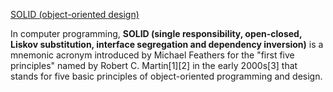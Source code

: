 [SOLID (object-oriented design)](https://en.wikipedia.org/wiki/SOLID_(object-oriented_design))

In computer programming, **SOLID (single responsibility, open-closed, Liskov substitution, interface segregation and dependency inversion)** is a mnemonic acronym introduced by Michael Feathers for the "first five principles" named by Robert C. Martin[1][2] in the early 2000s[3] that stands for five basic principles of object-oriented programming and design. 